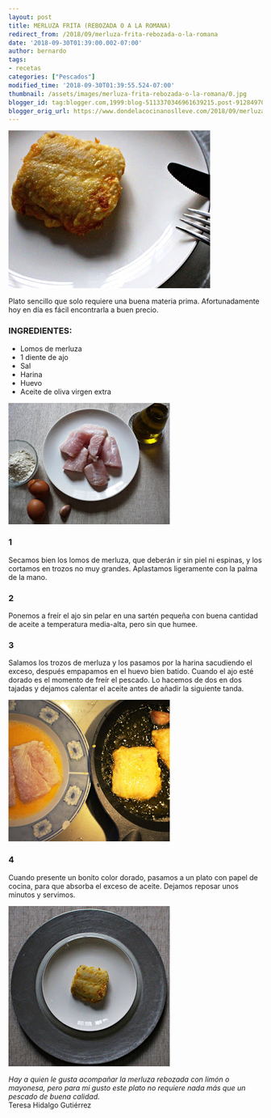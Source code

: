 ```yaml
---
layout: post
title: MERLUZA FRITA (REBOZADA O A LA ROMANA)
redirect_from: /2018/09/merluza-frita-rebozada-o-la-romana
date: '2018-09-30T01:39:00.002-07:00'
author: bernardo
tags:
- recetas
categories: ["Pescados"]
modified_time: '2018-09-30T01:39:55.524-07:00'
thumbnail: /assets/images/merluza-frita-rebozada-o-la-romana/0.jpg
blogger_id: tag:blogger.com,1999:blog-5113370346961639215.post-9128497064335490300
blogger_orig_url: https://www.dondelacocinanoslleve.com/2018/09/merluza-frita-rebozada-o-la-romana.html
---
```


![](/assets/images/merluza-frita-rebozada-o-la-romana/0.jpg)

  
Plato sencillo que solo requiere una buena materia prima. Afortunadamente hoy en día es fácil encontrarla a buen precio.  
### INGREDIENTES:
* Lomos de merluza
* 1 diente de ajo
* Sal
* Harina
* Huevo
* Aceite de oliva virgen extra  

![](/assets/images/merluza-frita-rebozada-o-la-romana/1.jpg)

  

### 1

Secamos bien los lomos de merluza, que deberán ir sin piel ni espinas, y los cortamos en trozos no muy grandes. Aplastamos ligeramente con la palma de la mano.  

### 2

Ponemos a freír el ajo sin pelar en una sartén pequeña con buena cantidad de aceite a temperatura media-alta, pero sin que humee.  

### 3

Salamos los trozos de merluza y los pasamos por la harina sacudiendo el exceso, después empapamos en el huevo bien batido. Cuando el ajo esté dorado es el momento de freír el pescado. Lo hacemos de dos en dos tajadas y dejamos calentar el aceite antes de añadir la siguiente tanda.  

![](/assets/images/merluza-frita-rebozada-o-la-romana/2.jpg)

  

### 4

Cuando presente un bonito color dorado, pasamos a un plato con papel de cocina, para que absorba el exceso de aceite. Dejamos reposar unos minutos y servimos.  

![](/assets/images/merluza-frita-rebozada-o-la-romana/3.jpg)

  
_Hay a quien le gusta acompañar la merluza rebozada con limón o mayonesa, pero para mi gusto este plato no requiere nada más que un pescado de buena calidad._  
Teresa Hidalgo Gutiérrez
